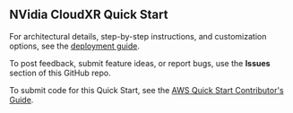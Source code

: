 ## NVidia CloudXR Quick Start

For architectural details, step-by-step instructions, and customization options, see the [deployment guide](https://aws-quickstart.github.io/quickstart-nvidia-cloudxr/).

To post feedback, submit feature ideas, or report bugs, use the **Issues** section of this GitHub repo. 

To submit code for this Quick Start, see the [AWS Quick Start Contributor's Guide](https://aws-quickstart.github.io/).
